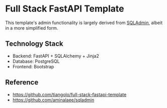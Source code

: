 # Full Stack FastAPI Template

This template's admin functionality is largely derived from [SQLAdmin](https://github.com/aminalaee/sqladmin/), albeit in a more simplified form.


## Technology Stack

- Backend: FastAPI + SQLAlchemy + Jinja2
- Database: PostgreSQL
- Frontend: Bootstrap

## Reference

- https://github.com/tiangolo/full-stack-fastapi-template
- https://github.com/aminalaee/sqladmin

